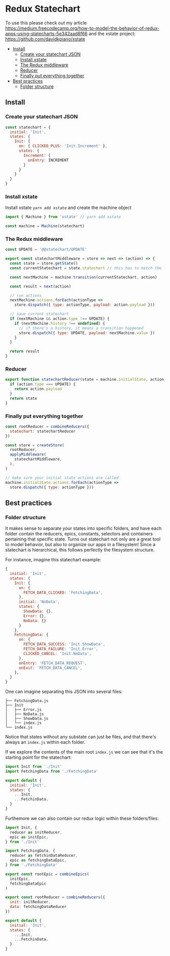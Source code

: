 # Redux Statechart

To use this please check out my article https://medium.freecodecamp.org/how-to-model-the-behavior-of-redux-apps-using-statecharts-5e342aad8f66 and the xstate project: https://github.com/davidkpiano/xstate

* [Install](#install)
  * [Create your statechart JSON](#create-your-statechart-json)
  * [Install xstate](#install-xstate)
  * [The Redux middleware](#the-redux-middleware)
  * [Reducer](#reducer)
  * [Finally put everything together](#finally-put-everything-together)
* [Best practices](#best-practices)
  * [Folder structure](#folder-structure)

## Install

### Create your statechart JSON

```js
const statechart = {
  initial: 'Init',
  states: {
    Init: {
      on: { CLICKED_PLUS: 'Init.Increment' },
      states: {
        Increment: {
          onEntry: INCREMENT
        }
      }
    }
  }
}
```

### Install xstate

Install xstate `yarn add xstate` and create the machine object

```js
import { Machine } from 'xstate' // yarn add xstate

const machine = Machine(statechart)
```

### The Redux middleware

```js
const UPDATE = '@@statechart/UPDATE'

export const statechartMiddleware = store => next => (action) => {
  const state = store.getState()
  const currentStatechart = state.statechart // this has to match the location where you mount your reducer

  const nextMachine = machine.transition(currentStatechart, action)

  const result = next(action)

  // run actions
  nextMachine.actions.forEach(actionType =>
    store.dispatch({ type: actionType, payload: action.payload }))

  // save current statechart
  if (nextMachine && action.type !== UPDATE) {
    if (nextMachine.history !== undefined) {
      // if there's a history, it means a transition happened
      store.dispatch({ type: UPDATE, payload: nextMachine.value })
    }
  }

  return result
}
```

### Reducer

```js
export function statechartReducer(state = machine.initialState, action) {
  if (action.type === UPDATE) {
    return action.payload
  }
  return state
}
```

### Finally put everything together

```js
const rootReducer = combineReducers({
  statechart: statechartReducer
})

const store = createStore(
  rootReducer,
  applyMiddleware(
    statechartMiddleware,
  ),
)

// make sure your initial state actions are called
machine.initialState.actions.forEach(actionType =>
  store.dispatch({ type: actionType }))
```

## Best practices

### Folder structure

It makes sense to separate your states into specific folders, and have each folder contain the reducers, epics, constants, selectors and containers pertaining that specific state. Turns out statechart not only are a great tool to model behavior, but also to organize our apps in a filesystem! Since a statechart is hierarchical, this follows perfectly the filesystem structure. 

For instance, imagine this statechart example:

```js
{
  initial: 'Init',
  states: {
    Init: {
      on: {
        FETCH_DATA_CLICKED: 'FetchingData',
      },
      initial: 'NoData',
      states: {
        ShowData: {},
        Error: {},
        NoData: {}
      }
    },
    FetchingData: {
      on: {
        FETCH_DATA_SUCCESS: 'Init.ShowData',
        FETCH_DATA_FAILURE: 'Init.Error',
        CLICKED_CANCEL: 'Init.NoData',
      },
      onEntry: 'FETCH_DATA_REQUEST',
      onExit: 'FETCH_DATA_CANCEL',
    },
  }
}
```

One can imagine separating this JSON into several files:

```
├── FetchingData.js
├── Init
│   ├── Error.js
│   ├── NoData.js
│   ├── ShowData.js
│   └── index.js
└── index.js
```

Notice that states without any substate can just be files, and that there's always an `index.js` within each folder.

If we explore the contents of the main root `index.js` we can see that it's the starting point for the statechart:

```js
import Init from './Init'
import FetchingData from './FetchingData'

export default {
  initial: 'Init',
  states: {
    ...Init,
    ...FetchinData,
  }
}
```

Furthemore we can also contain our redux logic within these folders/files:

```js
import Init, {
  reducer as initReducer,
  epic as initEpic,
} from './Init'

import FetchingData, {
  reducer as fetchinDataReducer,
  epic as fetchingDataEpic,
} from './FetchingData'

export const rootEpic = combineEpics(
  initEpic,
  fetchingDataEpic
)

export const rootReducer = combineReducers({
  init: initReducer,
  data: fetchingDataReducer
})

export default {
  initial: 'Init',
  states: {
    ...Init,
    ...FetchinData,
  }
}
```
